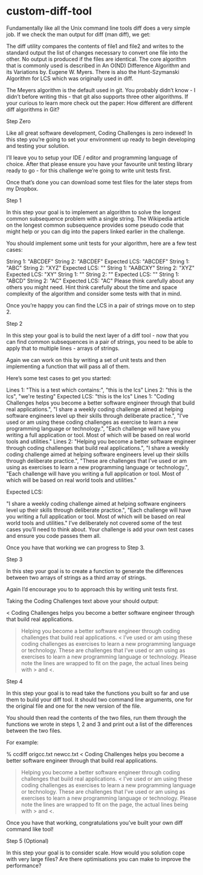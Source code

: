 # custom-diff-tool

Fundamentally like all the Unix command line tools diff does a very simple job. If we check the man output for diff (man diff), we get:

The diff utility compares the contents of file1 and file2 and writes 
to the standard output the list of changes necessary to convert one 
file into the other.  No output is produced if the files are identical.
The core algorithm that is commonly used is described in An O(ND) Difference Algorithm and its Variations by. Eugene W. Myers. There is also the Hunt-Szymanski Algorithm for LCS which was originally used in diff.

The Meyers algorithm is the default used in git. You probably didn’t know - I didn’t before writing this - that git also supports three other algorithms. If your curious to learn more check out the paper: How different are different diff algorithms in Git?

Step Zero

Like all great software development, Coding Challenges is zero indexed! In this step you’re going to set your environment up ready to begin developing and testing your solution.

I’ll leave you to setup your IDE / editor and programming language of choice. After that please ensure you have your favourite unit testing library ready to go - for this challenge we’re going to write unit tests first.

Once that’s done you can download some test files for the later steps from my Dropbox.

Step 1

In this step your goal is to implement an algorithm to solve the longest common subsequence problem with a single string. The Wikipedia article on the longest common subsequence provides some pseudo code that might help or you can dig into the papers linked earlier in the challenge.

You should implement some unit tests for your algorithm, here are a few test cases:

String 1: "ABCDEF"
String 2: "ABCDEF"
Expected LCS: "ABCDEF"
String 1: "ABC"
String 2: "XYZ"
Expected LCS: ""
String 1: "AABCXY"
String 2: "XYZ"
Expected LCS: "XY"
String 1: ""
String 2: ""
Expected LCS: ""
String 1: "ABCD"
String 2: "AC"
Expected LCS: "AC"
Please think carefully about any others you might need. Hint think carefully about the time and space complexity of the algorithm and consider some tests with that in mind.

Once you’re happy you can find the LCS in a pair of strings move on to step 2.

Step 2

In this step your goal is to build the next layer of a diff tool - now that you can find common subsequences in a pair of strings, you need to be able to apply that to multiple lines - arrays of strings.

Again we can work on this by writing a set of unit tests and then implementing a function that will pass all of them.

Here’s some test cases to get you started:

Lines 1: "This is a test which contains:", "this is the lcs"
Lines 2: "this is the lcs", "we're testing"
Expected LCS: "this is the lcs"
Lines 1: "Coding Challenges helps you become a better software engineer through
          that build real applications.",
         "I share a weekly coding challenge aimed at helping software
          engineers level up their skills through deliberate practice.",
         "I’ve used or am using these coding challenges as exercise 
          to learn a new programming language or technology.",
         "Each challenge will have you writing a full application or
          tool. Most of which will be based on real world tools and
          utilities."
Lines 2: "Helping you become a better software engineer through
          coding challenges that build real applications.",
         "I share a weekly coding challenge aimed at helping software
          engineers level up their skills through deliberate practice.",
         "These are challenges that I’ve used or am using as exercises
          to learn a new programming language or technology.",
         "Each challenge will have you writing a full application or
          tool. Most of which will be based on real world tools and
          utilities."

Expected LCS: 

"I share a weekly coding challenge aimed at helping software engineers level up their skills through deliberate practice.",
"Each challenge will have you writing a full application or tool. Most of which will be based on real world tools and utilities."
I’ve deliberately not covered some of the test cases you’ll need to think about. Your challenge is add your own test cases and ensure you code passes them all.

Once you have that working we can progress to Step 3.

Step 3

In this step your goal is to create a function to generate the differences between two arrays of strings as a third array of strings.

Again I’d encourage you to to approach this by writing unit tests first.

Taking the Coding Challenges text above your should output:

< Coding Challenges helps you become a better software engineer through 
  that build real applications.
> Helping you become a better software engineer through coding 
challenges that build real applications.
< I’ve used or am using these coding challenges as exercises to learn a 
  new programming language or technology.
> These are challenges that I’ve used or am using as exercises to learn 
  a new programming language or technology.
Please note the lines are wrapped to fit on the page, the actual lines being with > and <.

Step 4

In this step your goal is to read take the functions you built so far and use them to build your diff tool. It should two command line arguments, one for the original file and one for the new version of the file.

You should then read the contents of the two files, run them through the functions we wrote in steps 1, 2 and 3 and print out a list of the differences between the two files.

For example:

% ccdiff origcc.txt newcc.txt
< Coding Challenges helps you become a better software engineer through 
  that build real applications.
> Helping you become a better software engineer through coding challenges that build real applications.
< I’ve used or am using these coding challenges as exercises to learn a 
  new programming language or technology.
> These are challenges that I’ve used or am using as exercises to learn 
  a new programming language or technology.
Please note the lines are wrapped to fit on the page, the actual lines being with > and <.

Once you have that working, congratulations you’ve built your own diff command like tool!

Step 5 (Optional)

In this step your goal is to consider scale. How would you solution cope with very large files? Are there optimisations you can make to improve the performance?
